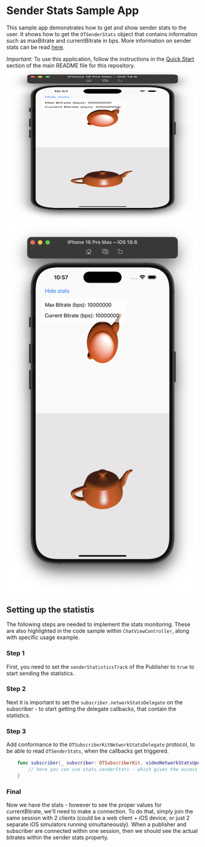 Sender Stats Sample App
========================================

This sample app demonstrates how to get and show sender stats to the user. It shows how to get the `OTSenderStats` object that contains information such as maxBitrate and currentBitrate in bps. More information on sender stats can be read [here](https://tokbox.com/developer/guides/sender-stats).

*Important:* To use this application, follow the instructions in the
[Quick Start](../README.md#quick-start) section of the main README file
for this repository.
<img src="./readme-images/senderStatsExample1.png" width="767" height="400">
![Sender stats example](./readme-images/senderStatsExample1.png)

## Setting up the statistis

The following steps are needed to implement the stats monitoring. These are also highlighted in the code sample within `ChatViewController`, along with specific usage example. 

### Step 1

First, you need to set the `senderStatisticsTrack` of the Publisher to `true` to start sending the statistics.

### Step 2

Next it is important to set the `subscriber.networkStatsDelegate` on the subscriber - to start getting the delegate callbacks, that contain the statistics.

### Step 3

Add conformance to the `OTSubscriberKitNetworkStatsDelegate` protocol, to be able to read `OTSenderStats`, when the callbacks get triggered.

```swift
    func subscriber(_ subscriber: OTSubscriberKit, videoNetworkStatsUpdated stats: OTSubscriberKitVideoNetworkStats) {
        // here you can use stats.senderStats - which gives the access to the `OTSenderStats`.
    }
```
### Final 

Now we have the stats - however to see the proper values for currentBitrate, we'll need to make a connection. To do that, simply join the same session with 2 clients (could be a web client + iOS device, or just 2 separate iOS simulators running simultaneously). When a publisher and subscriber are connected within one session, then we should see the actual bitrates within the sender stats property.


